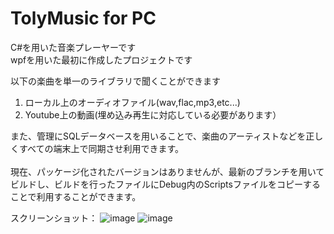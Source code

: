 <h1>TolyMusic for PC</h1>
C#を用いた音楽プレーヤーです<br>
wpfを用いた最初に作成したプロジェクトです<br>

以下の楽曲を単一のライブラリで聞くことができます<br>
<ol>
  <li>ローカル上のオーディオファイル(wav,flac,mp3,etc...)</li>
  <li>Youtube上の動画(埋め込み再生に対応している必要があります）</li>
</ol>
また、管理にSQLデータベースを用いることで、楽曲のアーティストなどを正しくすべての端末上で同期させ利用できます。<br>
<br>
現在、パッケージ化されたバージョンはありませんが、最新のブランチを用いてビルドし、ビルドを行ったファイルにDebug内のScriptsファイルをコピーすることで利用することができます。<br>

スクリーンショット：
![image](https://github.com/mitunaga870/TolyMusic_for_PC/assets/94438265/089cbb40-8e93-4fd9-9831-4bb107e11f00)
![image](https://github.com/mitunaga870/TolyMusic_for_PC/assets/94438265/ffaf5ba6-c6a3-40dd-a3a4-2c71ce9236c4)
